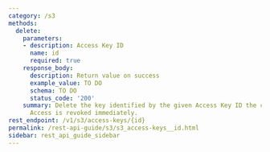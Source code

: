 ```yaml
---
category: /s3
methods:
  delete:
    parameters:
    - description: Access Key ID
      name: id
      required: true
    response_body:
      description: Return value on success
      example_value: TO DO
      schema: TO DO
      status_code: '200'
    summary: Delete the key identified by the given Access Key ID the current user.
      Access is revoked immediately.
rest_endpoint: /v1/s3/access-keys/{id}
permalink: /rest-api-guide/s3/s3_access-keys__id.html
sidebar: rest_api_guide_sidebar
---
```

